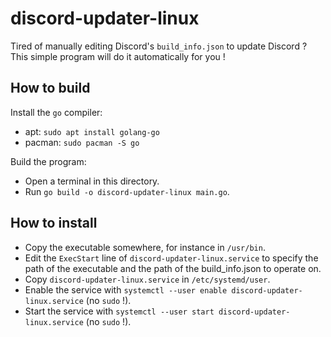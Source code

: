 # discord-updater-linux
Tired of manually editing Discord's `build_info.json` to update Discord ? This simple program will do it automatically for you !

## How to build
Install the `go` compiler:
* apt: `sudo apt install golang-go`
* pacman: `sudo pacman -S go`

Build the program:
* Open a terminal in this directory.
* Run `go build -o discord-updater-linux main.go`.

## How to install
* Copy the executable somewhere, for instance in `/usr/bin`.
* Edit the `ExecStart` line of `discord-updater-linux.service` to specify the path of the executable and the path of the build_info.json to operate on.
* Copy `discord-updater-linux.service` in `/etc/systemd/user`.
* Enable the service with `systemctl --user enable discord-updater-linux.service` (no `sudo` !).
* Start the service with `systemctl --user start discord-updater-linux.service` (no `sudo` !).